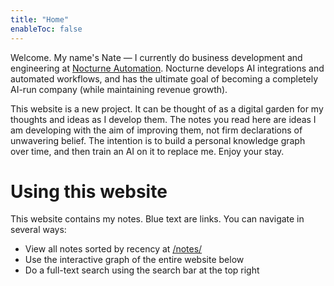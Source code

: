 ```yaml
---
title: "Home"
enableToc: false
---
```



Welcome. My name's Nate — I currently do business development and engineering at [Nocturne Automation](https://nocturneautomation.com). Nocturne develops AI integrations and automated workflows, and has the ultimate goal of becoming a completely AI-run company (while maintaining revenue growth).

This website is a new project. It can be thought of as a digital garden for my thoughts and ideas as I develop them. The notes you read here are ideas I am developing with the aim of improving them, not firm declarations of unwavering belief. The intention is to build a personal knowledge graph over time, and then train an AI on it to replace me. Enjoy your stay.

# Using this website

This website contains my notes. Blue text are links. You can navigate in several ways:

- View all notes sorted by recency at [/notes/](./notes/)
- Use the interactive graph of the entire website below
- Do a full-text search using the search bar at the top right